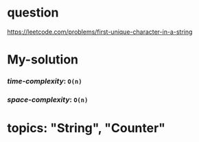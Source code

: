 # question
https://leetcode.com/problems/first-unique-character-in-a-string

# **My-solution**

### _time-complexity_: `O(n)`
### _space-complexity_: `O(n)`


# topics: "String", "Counter"